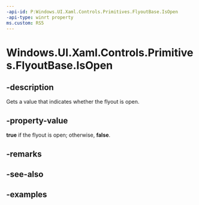 ```yaml
---
-api-id: P:Windows.UI.Xaml.Controls.Primitives.FlyoutBase.IsOpen
-api-type: winrt property
ms.custom: RS5
---
```


<!-- Property syntax.
public bool IsOpen { get; }
-->

# Windows.UI.Xaml.Controls.Primitives.FlyoutBase.IsOpen

## -description

Gets a value that indicates whether the flyout is open.

## -property-value

**true** if the flyout is open; otherwise, **false**.

## -remarks

## -see-also

## -examples

